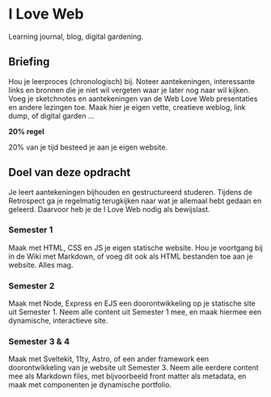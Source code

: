 # I Love Web

Learning journal, blog, digital gardening.

## Briefing

Hou je leerproces (chronologisch) bij.
Noteer aantekeningen, interessante links en bronnen die je niet wil vergeten waar je later nog naar wil kijken. 
Voeg je sketchnotes en aantekeningen van de Web Love Web presentaties en andere lezingen toe. 
Maak hier je eigen vette, creatieve weblog, link dump, of digital garden ... 

**20% regel**

20% van je tijd besteed je aan je eigen website. 



## Doel van deze opdracht

Je leert aantekeningen bijhouden en gestructureerd studeren. Tijdens de Retrospect ga je regelmatig terugkijken naar wat je allemaal hebt gedaan en geleerd. Daarvoor heb je de I Love Web nodig als bewijslast. 



### Semester 1

Maak met HTML, CSS en JS je eigen statische website. Hou je voortgang bij in de Wiki met Markdown, of voeg dit ook als HTML bestanden toe aan je website. Alles mag.

### Semester 2

Maak met Node, Express en EJS een doorontwikkeling op je statische site uit Semester 1. Neem alle content uit Semester 1 mee, en maak hiermee een dynamische, interactieve site.

### Semester 3 & 4

Maak met Sveltekit, 11ty, Astro, of een ander framework een doorontwikkeling van je website uit Semester 3. Neem alle eerdere content mee als Markdown files, met bijvoorbeeld front matter als metadata, en maak met componenten je dynamische portfolio.
